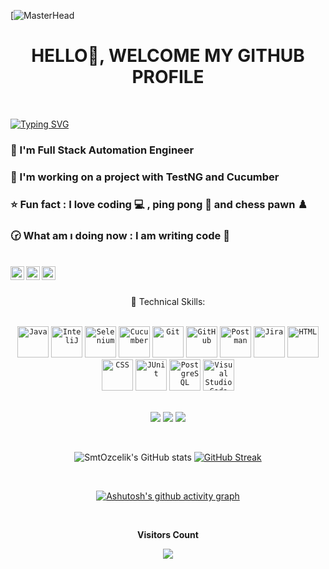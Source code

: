 [![MasterHead](https://digitaledgetech.in/images/New_Banner_02.gif)
<h1 align="center">HELLO👋, WELCOME MY GITHUB PROFILE </h1>

</br>

[![Typing SVG](http://readme-typing-svg.herokuapp.com?font=Fira+Code&size=35&center=true&width=1000&lines=Samet+%C3%96Z%C3%87EL%C4%B0K;Software+Test+Engineer)](https://git.io/typing-svg)

### 🔭 I'm Full Stack Automation Engineer
### 🌱 I'm working on a project with TestNG and Cucumber
### ⭐ Fun fact : I love coding 💻 , ping pong 🏓 and chess pawn ♟️ 
### 🕝 What am ı doing now : I am writing code 🚀 

</br>


<a target="_blank" href="mailto:smtab142790@gmail.com">
  <img align="left" alt="Gmail" width="22px" src="https://cdn.jsdelivr.net/npm/simple-icons@v3/icons/gmail.svg" /></a>
 
<a target="_blank" href="https://www.linkedin.com/in/samet-özçelik-03526b273/">
  <img align="left" alt="LinkdeIN" width="22px" src="https://cdn.jsdelivr.net/npm/simple-icons@v3/icons/linkedin.svg" /></a>
  
  <a target="_blank" href="https://api.whatsapp.com/send?phone=05456574043">
  <img align="left" alt="Whatsapp" width="22px" src="https://cdn.jsdelivr.net/npm/simple-icons@v3/icons/whatsapp.svg" /></a>
</br>

<div align="center">
<br><p align="centre">  💼 Technical Skills: <b></b></p>
  </br>
  
  

<div align="center">
	<code><img height="50" src="https://user-images.githubusercontent.com/25181517/117201156-9a724800-adec-11eb-9a9d-3cd0f67da4bc.png" alt="Java" title="Java" /></code>
	<code><img height="50" src="https://user-images.githubusercontent.com/25181517/192108890-200809d1-439c-4e23-90d3-b090cf9a4eea.png" alt="InteliJ" title="InteliJ" /></code>
	<code><img height="50" src="https://user-images.githubusercontent.com/25181517/184103699-d1b83c07-2d83-4d99-9a1e-83bd89e08117.png" alt="Selenium" title="Selenium" /></code>
	<code><img height="50" src="https://user-images.githubusercontent.com/25181517/184117353-4b437677-c4bb-4f4c-b448-af4920576732.png" alt="Cucumber" title="Cucumber" /></code>
	<code><img height="50" src="https://user-images.githubusercontent.com/25181517/192108372-f71d70ac-7ae6-4c0d-8395-51d8870c2ef0.png" alt="Git" title="Git" /></code>
	<code><img height="50" src="https://user-images.githubusercontent.com/25181517/192108374-8da61ba1-99ec-41d7-80b8-fb2f7c0a4948.png" alt="GitHub" title="GitHub" /></code>
	<code><img height="50" src="https://user-images.githubusercontent.com/25181517/192109061-e138ca71-337c-4019-8d42-4792fdaa7128.png" alt="Postman" title="Postman" /></code>
	<code><img height="50" src="https://user-images.githubusercontent.com/25181517/183912952-83784e94-629d-4c34-a961-ae2ae795b662.png" alt="Jira" title="Jira" /></code>
	<code><img height="50" src="https://user-images.githubusercontent.com/25181517/192158954-f88b5814-d510-4564-b285-dff7d6400dad.png" alt="HTML" title="HTML" /></code>
	<code><img height="50" src="https://user-images.githubusercontent.com/25181517/183898674-75a4a1b1-f960-4ea9-abcb-637170a00a75.png" alt="CSS" title="CSS" /></code>
	<code><img height="50" src="https://user-images.githubusercontent.com/25181517/117533873-484d4480-afef-11eb-9fad-67c8605e3592.png" alt="JUnit" title="JUnit" /></code>
	<code><img height="50" src="https://user-images.githubusercontent.com/25181517/117208740-bfb78400-adf5-11eb-97bb-09072b6bedfc.png" alt="PostgreSQL" title="PostgreSQL" /></code>
  <code><img height="50" src="https://user-images.githubusercontent.com/25181517/192108891-d86b6220-e232-423a-bf5f-90903e6887c3.png" alt="Visual Studio Code" title="Visual Studio Code" /></code>
</div>  

  </br>
  
![](https://img.shields.io/badge/Tools-Git-informational?style=flat&logo=Git&color=F05032)
![](https://img.shields.io/badge/Tools-GitHub-informational?style=flat&logo=GitHub&color=181717)
![](https://img.shields.io/badge/Editor-Eclipse-informational?style=flat&logo=react&color=61DAFB)

 </br>

![SmtOzcelik's GitHub stats](https://github-readme-stats.vercel.app/api?username=SmtOzcelik&show_icons=true&theme=radical)
[![GitHub Streak](https://streak-stats.demolab.com?user=SmtOzcelik&theme=prussian&date_format=M%20j%5B%2C%20Y%5D&card_width=200)](https://git.io/streak-stats)


</br>

[![Ashutosh's github activity graph](https://github-readme-activity-graph.cyclic.app/graph?username=SmtOzcelik&bg_color=000000&color=008cb4&line=0061ff&point=94e3fe&area=true&hide_border=true)](https://github.com/ashutosh00710/github-readme-activity-graph)

<div align="center">
<br><p align="centre"><b>Visitors Count</b></p>
<p align="center"><img align="center" src="https://profile-counter.glitch.me/{SmtOzcelik}/count.svg" /></p>
<br></div>

